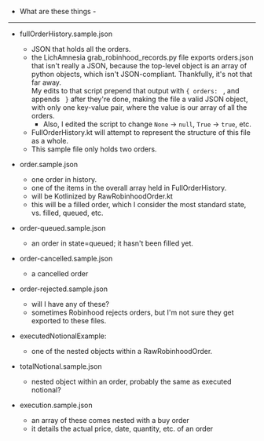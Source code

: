 - What are these things -
---
- fullOrderHistory.sample.json
  - JSON that holds all the orders.
  - the LichAmnesia grab_robinhood_records.py file exports orders.json that isn't really a JSON, because the top-level object is an array of python objects, which isn't JSON-compliant.  Thankfully, it's not that far away.  
    My edits to that script prepend that output with `{ orders: ` , and appends ` }` after they're done, making the file a valid JSON object, with only one key-value pair, where the value is our array of all the orders.
      - Also, I edited the script to change `None` -> `null`, `True` -> `true`, etc.
  - FullOrderHistory.kt will attempt to represent the structure of this file as a whole.
  - This sample file only holds two orders.


- order.sample.json
  - one order in history.
  - one of the items in the overall array held in FullOrderHistory.
  - will be Kotlinized by RawRobinhoodOrder.kt
  - this will be a filled order, which I consider the most standard state, vs. filled, queued, etc.
    
- order-queued.sample.json
  - an order in state=queued; it hasn't been filled yet.

- order-cancelled.sample.json
  - a cancelled order
    
- order-rejected.sample.json
    - will I have any of these?
    - sometimes Robinhood rejects orders, but I'm not sure they get exported to these files.

- executedNotionalExample:
  * one of the nested objects within a RawRobinhoodOrder.
    
- totalNotional.sample.json
  - nested object within an order, probably the same as executed notional?
  

- execution.sample.json
  - an array of these comes nested with a buy order 
  - it details the actual price, date, quantity, etc. of an order